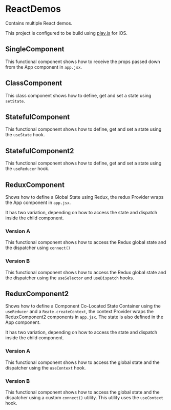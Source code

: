 # ReactDemos

Contains multiple React demos.

This project is configured to be build using [play.js](https://apps.apple.com/pa/app/play-js-javascript-ide/id1423330822) for iOS.

## SingleComponent

This functional component shows how to receive the props passed down from the App component in `app.jsx`. 

## ClassComponent

This class component shows how to define, get and set a state using `setState`.

## StatefulComponent

This functional component shows how to define, get and set a state using the `useState` hook.

## StatefulComponent2

This functional component shows how to define, get and set a state using the `useReducer` hook. 

## ReduxComponent

Shows how to define a Global State using Redux, the redux Provider wraps the App component in `app.jsx`. 

It has two variation, depending on how to access the state and dispatch inside the child component.

### Version A

This functional component shows how to access the Redux global state and the dispatcher using `connect() `

### Version B

This functional component shows how to access the Redux global state and the dispatcher using the `useSelector` and `useDispatch` hooks.

## ReduxComponent2

Shows how to define a Component Co-Located State Container using the `useReducer` and a `Reate.createContext`, the context Provider wraps the ReduxComponent2 components in `app.jsx`. The state is also defined in the App component.

It has two variation, depending on how to access the state and dispatch inside the child component.

### Version A

This functional component shows how to access the global state and the dispatcher using the `useContext` hook.

### Version B

This functional component shows how to access the global state and the dispatcher using a custom `connect()` utility. This utility uses the `useContext` hook.
